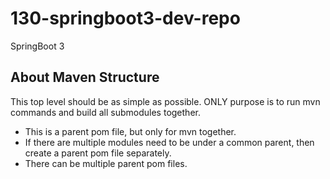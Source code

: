 # 130-springboot3-dev-repo
SpringBoot 3

## About Maven Structure

This top level should be as simple as possible. ONLY purpose is to run mvn commands and build all submodules together.

- This is a parent pom file, but only for mvn together.
- If there are multiple modules need to be under a common parent, then create a parent pom file separately.
- There can be multiple parent pom files.